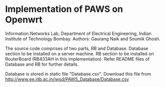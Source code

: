 # Implementation of PAWS on Openwrt

Information Networks Lab, Department of Electrical Engineering, 
Indian Institute of Technology Bombay.
Authors: Gaurang Naik and Soumik Ghosh.

The source code comprises of two parts, RB and Database. 
Database section to be installed on a server machine.
RB section to be installed on RouterBoard (RB433AH in this implementation).
Refer README files of Database and RB for further details.

Database is stored in static file "Database.csv". Download this file from 
http://www.ee.iitb.ac.in/iwsd/PAWS_Database/Database.csv
